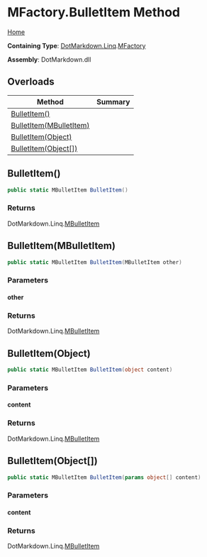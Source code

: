 # MFactory\.BulletItem Method

[Home](../../../../README.md)

**Containing Type**: [DotMarkdown.Linq](../../README.md)\.[MFactory](../README.md)

**Assembly**: DotMarkdown\.dll

## Overloads

| Method | Summary |
| ------ | ------- |
| [BulletItem()](#DotMarkdown_Linq_MFactory_BulletItem) | |
| [BulletItem(MBulletItem)](#DotMarkdown_Linq_MFactory_BulletItem_DotMarkdown_Linq_MBulletItem_) | |
| [BulletItem(Object)](#DotMarkdown_Linq_MFactory_BulletItem_System_Object_) | |
| [BulletItem(Object\[\])](#DotMarkdown_Linq_MFactory_BulletItem_System_Object___) | |

## BulletItem\(\)<a name="DotMarkdown_Linq_MFactory_BulletItem"></a>

```csharp
public static MBulletItem BulletItem()
```

### Returns

DotMarkdown\.Linq\.[MBulletItem](../../MBulletItem/README.md)

## BulletItem\(MBulletItem\)<a name="DotMarkdown_Linq_MFactory_BulletItem_DotMarkdown_Linq_MBulletItem_"></a>

```csharp
public static MBulletItem BulletItem(MBulletItem other)
```

### Parameters

#### other

### Returns

DotMarkdown\.Linq\.[MBulletItem](../../MBulletItem/README.md)

## BulletItem\(Object\)<a name="DotMarkdown_Linq_MFactory_BulletItem_System_Object_"></a>

```csharp
public static MBulletItem BulletItem(object content)
```

### Parameters

#### content

### Returns

DotMarkdown\.Linq\.[MBulletItem](../../MBulletItem/README.md)

## BulletItem\(Object\[\]\)<a name="DotMarkdown_Linq_MFactory_BulletItem_System_Object___"></a>

```csharp
public static MBulletItem BulletItem(params object[] content)
```

### Parameters

#### content

### Returns

DotMarkdown\.Linq\.[MBulletItem](../../MBulletItem/README.md)

